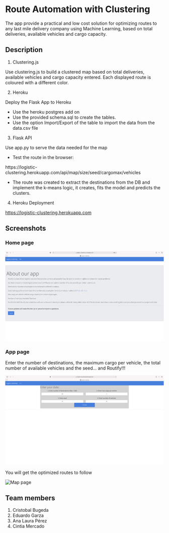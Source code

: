 # Route Automation with Clustering
The app provide a practical and low cost solution for optimizing routes to any last mile delivery company using Machine Learning, based on total deliveries, available vehicles and cargo capacity.

## Description

1. Clustering.js

Use clustering.js to build a clustered map based on total deliveries, available vehicles and cargo capacity entered. Each displayed route is coloured with a different color.

2. Heroku

Deploy the Flask App to Heroku

  * Use the heroku postgres add on
  * Use the provided schema.sql to create the tables.
  * Use the option Import/Export of the table to import the data from the data.csv file

3. Flask API

Use app.py to serve the data needed for the map

  * Test the route in the browser: 

  https://<span></span>logistic-clustering.herokuapp.com/api/map/size/seed/cargomax/vehicles
  
  * The route was created to extract the destinations from the DB and implement the   k-means logic, it creates, fits the model and predicts the clusters.

4. Heroku Deployment

<https://logistic-clustering.herokuapp.com>

## Screenshots

### Home page

![Home page](static/images/home_page.png)

### App page

Enter the number of destinations, the maximum cargo per vehicle, the total number of available vehicles and the seed… and Routify!!!

![App page](static/images/app_page.png)

You will get the optimized routes to follow 

![Map page](static/images/map_page.png)

## Team members

1. Cristobal Bugeda
2. Eduardo Garza
3. Ana Laura Pérez
4. Cintia Mercado


